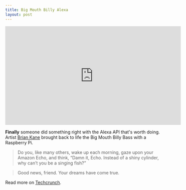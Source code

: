 ```yaml
---
title: Big Mouth Billy Alexa
layout: post
---
```

<iframe class="aligncenter" src="https://www.facebook.com/plugins/video.php?href=https%3A%2F%2Fwww.facebook.com%2Fhdadd%2Fvideos%2Fvb.655185264%2F10157576067105265%2F%3Ftype%3D3&show_text=0&width=560" width="560" height="315" style="border:none;overflow:hidden" scrolling="no" frameborder="0" allowTransparency="true" allowFullScreen="true"></iframe>

**Finally** someone did something right with the Alexa API that's worth doing. Artist [Brian Kane] brought back to life the Big Mouth Billy Bass with a Raspberry Pi.

> Do you, like many others, wake up each morning, gaze upon your Amazon Echo, and think, “Damn it, Echo. Instead of a shiny cylinder, why can’t you be a singing fish?”

> Good news, friend. Your dreams have come true.

Read more on [Techcrunch].

[Brian Kane]: https://www.facebook.com/hdadd
[Techcrunch]: https://techcrunch.com/2016/11/04/finally-at-long-last-someone-hacked-amazons-alexa-into-one-of-those-singing-fish/
